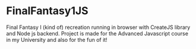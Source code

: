 FinalFantasy1JS
===============

Final Fantasy I (kind of) recreation running in browser with CreateJS library and Node js backend. Project is made for the Advanced Javascript course in my University and also for the fun of it!
